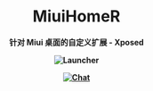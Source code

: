 <div align="center">

<h1>MiuiHomeR</h1>

<b>针对 Miui 桌面的自定义扩展 - Xposed

![Launcher](https://github.com/qqlittleice/MiuiHome/blob/main/Pic/MiuiHome.png)

[![Chat](https://img.shields.io/badge/Telegram-Chat-blue.svg?logo=telegram)](https://t.me/MiuiHome_Xposed)
</div>


